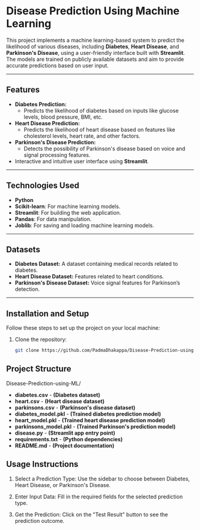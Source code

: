 # Disease Prediction Using Machine Learning

This project implements a machine learning-based system to predict the likelihood of various diseases, including **Diabetes**, **Heart Disease**, and **Parkinson's Disease**, using a user-friendly interface built with **Streamlit**. The models are trained on publicly available datasets and aim to provide accurate predictions based on user input.

---

## Features

- **Diabetes Prediction:**
  - Predicts the likelihood of diabetes based on inputs like glucose levels, blood pressure, BMI, etc.
- **Heart Disease Prediction:**
  - Predicts the likelihood of heart disease based on features like cholesterol levels, heart rate, and other factors.
- **Parkinson's Disease Prediction:**
  - Detects the possibility of Parkinson's disease based on voice and signal processing features.
- Interactive and intuitive user interface using **Streamlit**.

---

## Technologies Used

- **Python**
- **Scikit-learn**: For machine learning models.
- **Streamlit**: For building the web application.
- **Pandas**: For data manipulation.
- **Joblib**: For saving and loading machine learning models.

---

## Datasets

- **Diabetes Dataset:** A dataset containing medical records related to diabetes.
- **Heart Disease Dataset:** Features related to heart conditions.
- **Parkinson's Disease Dataset:** Voice signal features for Parkinson’s detection.

---

## Installation and Setup

Follow these steps to set up the project on your local machine:

1. Clone the repository:
   ```bash
   git clone https://github.com/PadmaDhakappa/Disease-Prediction-using-ML.git


## Project Structure
Disease-Prediction-using-ML/
- **diabetes.csv**               - **(Diabetes dataset)**
- **heart.csv**                  - **(Heart disease dataset)**
- **parkinsons.csv**             - **(Parkinson's disease dataset)**
- **diabetes_model.pkl**         - **(Trained diabetes prediction model)**
- **heart_model.pkl**            - **(Trained heart disease prediction model)**
- **parkinsons_model.pkl**       - **(Trained Parkinson's prediction model)**
- **disease.py**                    - **(Streamlit app entry point)**
- **requirements.txt**           - **(Python dependencies)**
- **README.md**                  - **(Project documentation)**


## Usage Instructions
1. Select a Prediction Type:
Use the sidebar to choose between Diabetes, Heart Disease, or Parkinson's Disease.

2. Enter Input Data:
Fill in the required fields for the selected prediction type.

3. Get the Prediction:
Click on the "Test Result" button to see the prediction outcome.
